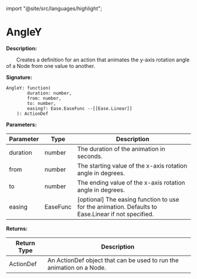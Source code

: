 import "@site/src/languages/highlight";

# AngleY

**Description:**

&emsp;&emsp;Creates a definition for an action that animates the y-axis rotation angle of a Node from one value to another.

**Signature:**
```tl
AngleY: function(
		duration: number,
		from: number,
		to: number,
		easing?: Ease.EaseFunc --[[Ease.Linear]]
	): ActionDef
```

**Parameters:**

| Parameter | Type | Description |
| --- | --- | --- |
| duration | number | The duration of the animation in seconds. |
| from | number | The starting value of the x-axis rotation angle in degrees. |
| to | number | The ending value of the x-axis rotation angle in degrees. |
| easing | EaseFunc | [optional] The easing function to use for the animation. Defaults to Ease.Linear if not specified. |

**Returns:**

| Return Type | Description |
| --- | --- |
| ActionDef | An ActionDef object that can be used to run the animation on a Node. |